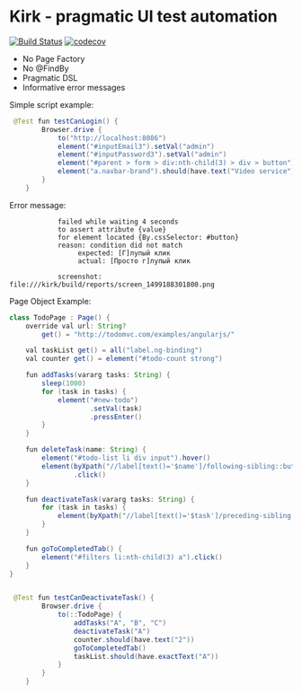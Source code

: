 # Kirk - pragmatic UI test automation

[![Build Status](https://travis-ci.org/SergeyPirogov/kirk.svg?branch=master)](https://travis-ci.org/SergeyPirogov/kirk) [![codecov](https://codecov.io/gh/SergeyPirogov/kirk/branch/master/graph/badge.svg)](https://codecov.io/gh/SergeyPirogov/kirk)

- No Page Factory
- No @FindBy
- Pragmatic DSL
- Informative error messages

Simple script example:

```java
 @Test fun testCanLogin() {
        Browser.drive {
            to("http://localhost:8086")
            element("#inputEmail3").setVal("admin")
            element("#inputPassword3").setVal("admin")
            element("#parent > form > div:nth-child(3) > div > button").click()
            element("a.navbar-brand").should(have.text("Video service"))
        }
    }
```

Error message:

```
            failed while waiting 4 seconds
            to assert attribute {value}
            for element located {By.cssSelector: #button}
            reason: condition did not match
                 expected: [Г]лупый клик
                 actual: [Просто г]лупый клик

            screenshot: file:///kirk/build/reports/screen_1499188301800.png
```


Page Object Example:

```java
class TodoPage : Page() {
    override val url: String?
        get() = "http://todomvc.com/examples/angularjs/"

    val taskList get() = all("label.ng-binding")
    val counter get() = element("#todo-count strong")

    fun addTasks(vararg tasks: String) {
        sleep(1000)
        for (task in tasks) {
            element("#new-todo")
                    .setVal(task)
                    .pressEnter()
        }
    }

    fun deleteTask(name: String) {
        element("#todo-list li div input").hover()
        element(byXpath("//label[text()='$name']/following-sibling::button"))
                .click()
    }

    fun deactivateTask(vararg tasks: String) {
        for (task in tasks) {
            element(byXpath("//label[text()='$task']/preceding-sibling::input")).click()
        }
    }

    fun goToCompletedTab() {
        element("#filters li:nth-child(3) a").click()
    }
}


 @Test fun testCanDeactivateTask() {
        Browser.drive {
            to(::TodoPage) {
                addTasks("A", "B", "C")
                deactivateTask("A")
                counter.should(have.text("2"))
                goToCompletedTab()
                taskList.should(have.exactText("A"))
            }
        }
    }
```
